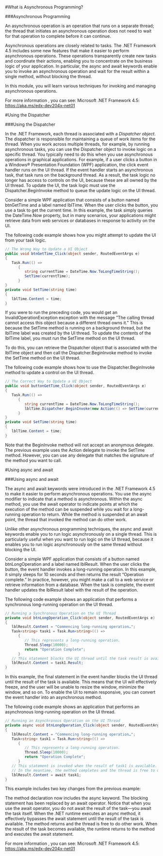 #What is Asynchronous Programming?

###Asynchronous Programming

An asynchronous operation is an operation that runs on a separate thread; the thread that initiates an asynchronous operation does not need to wait for that operation to complete before it can continue.

Asynchronous operations are closely related to tasks. The .NET Framework 4.5 includes some new features that make it easier to perform asynchronous operations. These operations transparently create new tasks and coordinate their actions, enabling you to concentrate on the business logic of your application. In particular, the async and await keywords enable you to invoke an asynchronous operation and wait for the result within a single method, without blocking the thread.

In this module, you will learn various techniques for invoking and managing asynchronous operations.

For more information , you can see: 
Microsoft .NET Framework 4.5: https://aka.ms/edx-dev204x-net01


#Using the Dispatcher

###Using the Dispatcher

In the .NET Framework, each thread is associated with a *Dispatcher object*. The dispatcher is responsible for maintaining a queue of work items for the thread. When you work across multiple threads, for example, by running asynchronous tasks, you can use the Dispatcher object to invoke logic on a specific thread. You typically need to do this when you use asynchronous operations in graphical applications. For example, if a user clicks a button in a Windows® Presentation Foundation (WPF) application, the click event handler runs on the UI thread. If the event handler starts an asynchronous task, that task runs on the background thread. As a result, the task logic no longer has access to controls on the UI, because these are all owned by the UI thread. To update the UI, the task logic must use the Dispatcher.BeginInvoke method to queue the update logic on the UI thread.

Consider a simple WPF application that consists of a button named btnGetTime and a label named lblTime. When the user clicks the button, you use a task to get the current time. In this example, the task simply queries the DateTime.Now property, but in many scenarios, your applications might retrieve data from web services or databases in response to activity on the UI.

The following code example shows how you might attempt to update the UI from your task logic.

```c#
// The Wrong Way to Update a UI Object
public void btnGetTime_Click(object sender, RoutedEventArgs e)
{
   Task.Run(() => 
      {
         string currentTime = DateTime.Now.ToLongTimeString();
         SetTime(currentTime);
      }
}
private void SetTime(string time)
{
   lblTime.Content = time;
}
```

If you were to run the preceding code, you would get an InvalidOperationException exception with the message ”The calling thread cannot access this object because a different thread owns it.” This is because the SetTime method is running on a background thread, but the lblTime label was created by the UI thread. To update the contents of the lblTime label, you must run the SetTime method on the UI thread.

To do this, you can retrieve the Dispatcher object that is associated with the lblTime object and then call the Dispatcher.BeginInvoke method to invoke the SetTime method on the UI thread.

The following code example shows how to use the Dispatcher.BeginInvoke method to update a control on the UI thread.

```c#
// The Correct Way to Update a UI Object
public void buttonGetTime_Click(object sender, RoutedEventArgs e)
{
   Task.Run(() => 
      {
         string currentTime = DateTime.Now.ToLongTimeString();
         lblTime.Dispatcher.BeginInvoke(new Action(() => SetTime(currentTime)));
      }
}
private void SetTime(string time)
{
   lblTime.Content = time;
}
```

Note that the BeginInvoke method will not accept an anonymous delegate. The previous example uses the Action delegate to invoke the SetTime method. However, you can use any delegate that matches the signature of the method you want to call.


#Using async and await

###Using async and await

The async and await keywords were introduced in the .NET Framework 4.5 to make it easier to perform asynchronous operations. You use the async modifier to indicate that a method is asynchronous. Within the async method, you use the await operator to indicate points at which the execution of the method can be suspended while you wait for a long-running operation to return. While the method is suspended at an await point, the thread that invoked the method can do other work.

Unlike other asynchronous programming techniques, the async and await keywords enable you to run logic asynchronously on a single thread. This is particularly useful when you want to run logic on the UI thread, because it enables you to run logic asynchronously on the same thread without blocking the UI.

Consider a simple WPF application that consists of a button named btnLongOperation and a label named lblResult. When the user clicks the button, the event handler invokes a long-running operation. In this example, it simply sleeps for 10 seconds and then returns the result “Operation complete.” In practice, however, you might make a call to a web service or retrieve information from a database. When the task is complete, the event handler updates the lblResult label with the result of the operation.

The following code example shows an application that performs a synchronous long-running operation on the UI thread.

```c#
// Running a Synchronous Operation on the UI Thread
private void btnLongOperation_Click(object sender, RoutedEventArgs e)
{
   lblResult.Content = "Commencing long-running operation…";
   Task<string> task1 = Task.Run<string>(() =>
      {
         // This represents a long-running operation.
         Thread.Sleep(10000);
         return "Operation Complete";
      }
   // This statement blocks the UI thread until the task result is available.
   lblResult.Content = task1.Result;
}
```

In this example, the final statement in the event handler blocks the UI thread until the result of the task is available. This means that the UI will effectively freeze, and the user will be unable to resize the window, minimize the window, and so on. To enable the UI to remain responsive, you can convert the event handler into an asynchronous method.

The following code example shows an application that performs an asynchronous long-running operation on the UI thread.

```c#
// Running an Asynchronous Operation on the UI Thread
private async void btnLongOperation_Click(object sender, RoutedEventArgs e)
{
   lblResult.Content = "Commencing long-running operation…";
   Task<string> task1 = Task.Run<string>(() =>
      {
         // This represents a long-running operation.
         Thread.Sleep(10000);
         return "Operation Complete";
      }
   // This statement is invoked when the result of task1 is available.
   // In the meantime, the method completes and the thread is free to do other work.
   lblResult.Content = await task1;
}
```

This example includes two key changes from the previous example:

The method declaration now includes the async keyword.
The blocking statement has been replaced by an await operator.
Notice that when you use the await operator, you do not await the result of the task—you await the task itself. When the .NET runtime executes an async method, it effectively bypasses the await statement until the result of the task is available. The method returns and the thread is free to do other work. When the result of the task becomes available, the runtime returns to the method and executes the await statement.

For more information , you can see: 
Microsoft .NET Framework 4.5: https://aka.ms/edx-dev204x-net01


